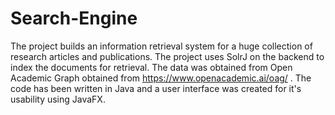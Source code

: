 # Search-Engine

The project builds an information retrieval system for a huge collection of research articles and publications. The project uses SolrJ on the backend to index the documents for retrieval. 
The data was obtained from Open Academic Graph obtained from https://www.openacademic.ai/oag/ . The code has been written in Java and a user interface was created for it's usability using JavaFX.

